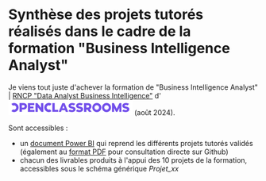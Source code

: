 # Synthèse des projets tutorés réalisés dans le cadre de la formation "Business Intelligence Analyst"

Je viens tout juste d'achever la formation de "Business Intelligence Analyst" | [RNCP "Data Analyst Business Intelligence"](https://www.francecompetences.fr/recherche/rncp/37837/) d'
![OpenClassrooms_logo](https://github.com/Thierry-Monjo/Portfolio_data_analyst_bi/blob/main/img/OpenClassrooms_logo.png)
(août 2024).

Sont accessibles :
- un [document Power BI](https://github.com/Thierry-Monjo/Portfolio_data_analyst_bi/blob/main/Projets_OC_BIA/Synthese_projets_tutores.pbix) qui reprend les différents projets tutorés validés (également au [format PDF](https://github.com/Thierry-Monjo/Portfolio_data_analyst_bi/blob/main/Projets_OC_BIA/Synthese_projets_tutores.pdf) pour consultation directe sur Github)
- chacun des livrables produits à l'appui des 10 projets de la formation, accessibles sous le schéma générique *Projet_xx*
